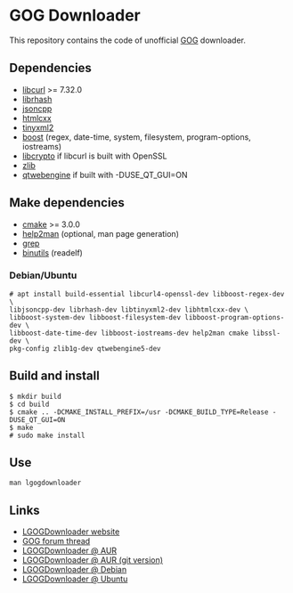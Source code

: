 # GOG Downloader

This repository contains the code of unofficial [GOG](http://www.gog.com/) downloader.

## Dependencies

* [libcurl](https://curl.haxx.se/libcurl/) >= 7.32.0
* [librhash](https://github.com/rhash/RHash)
* [jsoncpp](https://github.com/open-source-parsers/jsoncpp)
* [htmlcxx](http://htmlcxx.sourceforge.net/)
* [tinyxml2](https://github.com/leethomason/tinyxml2)
* [boost](http://www.boost.org/) (regex, date-time, system, filesystem, program-options, iostreams)
* [libcrypto](https://www.openssl.org/) if libcurl is built with OpenSSL
* [zlib](https://www.zlib.net/)
* [qtwebengine](https://www.qt.io/) if built with -DUSE_QT_GUI=ON

## Make dependencies
* [cmake](https://cmake.org/) >= 3.0.0
* [help2man](https://www.gnu.org/software/help2man/help2man.html) (optional, man page generation)
* [grep](https://www.gnu.org/software/grep/)
* [binutils](https://www.gnu.org/software/binutils/) (readelf)

### Debian/Ubuntu

    # apt install build-essential libcurl4-openssl-dev libboost-regex-dev \
    libjsoncpp-dev librhash-dev libtinyxml2-dev libhtmlcxx-dev \
    libboost-system-dev libboost-filesystem-dev libboost-program-options-dev \
    libboost-date-time-dev libboost-iostreams-dev help2man cmake libssl-dev \
    pkg-config zlib1g-dev qtwebengine5-dev

## Build and install

    $ mkdir build
    $ cd build
    $ cmake .. -DCMAKE_INSTALL_PREFIX=/usr -DCMAKE_BUILD_TYPE=Release -DUSE_QT_GUI=ON
    $ make
    # sudo make install

## Use

    man lgogdownloader

## Links
- [LGOGDownloader website](https://sites.google.com/site/gogdownloader/)
- [GOG forum thread](https://www.gog.com/forum/general/lgogdownloader_gogdownloader_for_linux)
- [LGOGDownloader @ AUR](https://aur.archlinux.org/packages/lgogdownloader/)
- [LGOGDownloader @ AUR (git version)](https://aur.archlinux.org/packages/lgogdownloader-git/)
- [LGOGDownloader @ Debian](https://tracker.debian.org/lgogdownloader)
- [LGOGDownloader @ Ubuntu](https://launchpad.net/ubuntu/+source/lgogdownloader)
